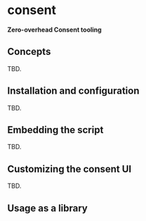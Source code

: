 # consent

__Zero-overhead Consent tooling__

## Concepts

TBD.

## Installation and configuration

TBD.

## Embedding the script

TBD.

## Customizing the consent UI

TBD.

## Usage as a library

